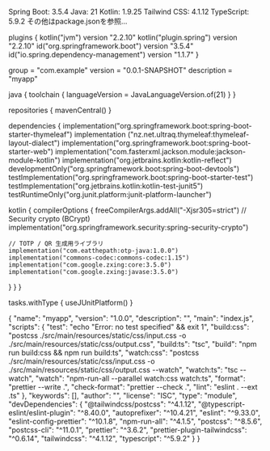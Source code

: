 Spring Boot: 3.5.4
Java: 21
Kotlin: 1.9.25
Tailwind CSS: 4.1.12
TypeScript: 5.9.2
その他はpackage.jsonを参照...

plugins {
	kotlin("jvm") version "2.2.10"
	kotlin("plugin.spring") version "2.2.10"
	id("org.springframework.boot") version "3.5.4"
	id("io.spring.dependency-management") version "1.1.7"
}

group = "com.example"
version = "0.0.1-SNAPSHOT"
description = "myapp"

java {
	toolchain {
		languageVersion = JavaLanguageVersion.of(21)
	}
}

repositories {
	mavenCentral()
}

dependencies {
	implementation("org.springframework.boot:spring-boot-starter-thymeleaf")
    implementation ("nz.net.ultraq.thymeleaf:thymeleaf-layout-dialect")
	implementation("org.springframework.boot:spring-boot-starter-web")
	implementation("com.fasterxml.jackson.module:jackson-module-kotlin")
	implementation("org.jetbrains.kotlin:kotlin-reflect")
	developmentOnly("org.springframework.boot:spring-boot-devtools")
	testImplementation("org.springframework.boot:spring-boot-starter-test")
	testImplementation("org.jetbrains.kotlin:kotlin-test-junit5")
	testRuntimeOnly("org.junit.platform:junit-platform-launcher")


kotlin {
	compilerOptions {
		freeCompilerArgs.addAll("-Xjsr305=strict")
    // Security crypto (BCrypt)
    implementation("org.springframework.security:spring-security-crypto")

    // TOTP / QR 生成用ライブラリ
    implementation("com.eatthepath:otp-java:1.0.0")
    implementation("commons-codec:commons-codec:1.15")
    implementation("com.google.zxing:core:3.5.0")
    implementation("com.google.zxing:javase:3.5.0")
}
	}
}

tasks.withType<Test> {
	useJUnitPlatform()
}


{
  "name": "myapp",
  "version": "1.0.0",
  "description": "",
  "main": "index.js",
  "scripts": {
    "test": "echo \"Error: no test specified\" && exit 1",
    "build:css": "postcss ./src/main/resources/static/css/input.css -o ./src/main/resources/static/css/output.css",
    "build:ts": "tsc",
    "build": "npm run build:css && npm run build:ts",
    "watch:css": "postcss ./src/main/resources/static/css/input.css -o ./src/main/resources/static/css/output.css --watch",
    "watch:ts": "tsc --watch",
    "watch": "npm-run-all --parallel watch:css watch:ts",
    "format": "prettier --write .",
    "check-format": "prettier --check .",
    "lint": "eslint . --ext .ts"
  },
  "keywords": [],
  "author": "",
  "license": "ISC",
  "type": "module",
  "devDependencies": {
    "@tailwindcss/postcss": "^4.1.12",
    "@typescript-eslint/eslint-plugin": "^8.40.0",
    "autoprefixer": "^10.4.21",
    "eslint": "^9.33.0",
    "eslint-config-prettier": "^10.1.8",
    "npm-run-all": "^4.1.5",
    "postcss": "^8.5.6",
    "postcss-cli": "^11.0.1",
    "prettier": "^3.6.2",
    "prettier-plugin-tailwindcss": "^0.6.14",
    "tailwindcss": "^4.1.12",
    "typescript": "^5.9.2"
  }
}
